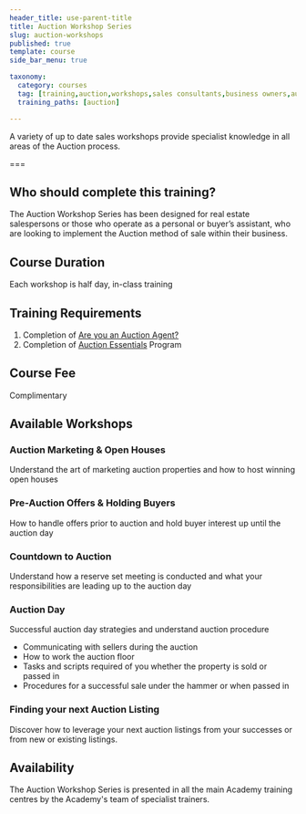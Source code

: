 ```yaml
---
header_title: use-parent-title
title: Auction Workshop Series
slug: auction-workshops
published: true
template: course
side_bar_menu: true

taxonomy:
  category: courses
  tag: [training,auction,workshops,sales consultants,business owners,auctioneer,managers]
  training_paths: [auction]

---
```


A variety of up to date sales workshops provide specialist knowledge in all areas of the Auction process.

===

## Who should complete this training?
The Auction Workshop Series has been designed for real estate salespersons or those who operate as a personal or buyer’s assistant, who are looking to implement the Auction method of sale within their business.

## Course Duration
Each workshop is half day, in-class training

## Training Requirements
1. Completion of [Are you an Auction Agent?](/courses/auction/auction-agent)
2. Completion of [Auction Essentials](/courses/auction/auction-essentials) Program

## Course Fee
Complimentary 

## Available Workshops

### Auction Marketing & Open Houses
Understand the art of marketing auction properties and how to host winning open houses

### Pre-Auction Offers & Holding Buyers
How to handle offers prior to auction and hold buyer interest up until the auction day

### Countdown to Auction
Understand how a reserve set meeting is conducted and what your responsibilities are leading up to the auction day

### Auction Day
Successful auction day strategies and understand auction procedure
- Communicating with sellers during the auction
- How to work the auction floor
- Tasks and scripts required of you whether the property is sold or passed in
- Procedures for a successful sale under the hammer or when passed in

### Finding your next Auction Listing
Discover how to leverage your next auction listings from your successes or from new or existing listings.

## Availability
The Auction Workshop Series is presented in all the main Academy training centres by the Academy's team of specialist trainers.
